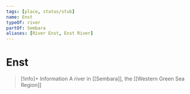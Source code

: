 ```yaml
---
tags: [place, status/stub]
name: Enst
typeOf: river
partOf: Sembara
aliases: [River Enst, Enst River]
---
```

# Enst
>[!info]+ Information
> A river in [[Sembara]], the [[Western Green Sea Region]]





